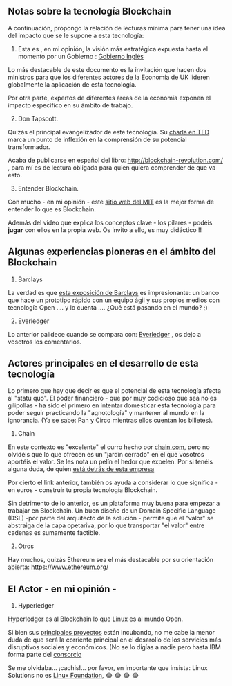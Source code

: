 ## Notas sobre la tecnología Blockchain

A continuación, propongo la relación de lecturas mínima para tener una idea del impacto que se le supone a esta tecnología:

1. Esta es , en mi opinión, la visión más estratégica expuesta hasta el momento por un Gobierno : [Gobierno Inglés](https://www.gov.uk/government/uploads/system/uploads/attachment_data/file/492972/gs-16-1-distributed-ledger-technology.pdf)

Lo más destacable de este documento es la invitación que hacen dos ministros para que los diferentes actores de la Economía de UK lideren globalmente la aplicación de esta tecnología.

Por otra parte, expertos de diferentes áreas de la economía exponen el impacto específico en su ámbito de trabajo.

2. Don Tapscott.

Quizás el principal evangelizador de este tecnología. Su [charla en TED](https://www.ted.com/talks/don_tapscott_how_the_blockchain_is_changing_money_and_business?language=es
) marca un punto de inflexión en la comprensión de su potencial transformador.

Acaba de publicarse en español del libro: http://blockchain-revolution.com/ , para mí es de lectura obligada para quien quiera comprender de que va esto.

3. Entender Blockchain.

Con mucho - en mi opinión - este [sitio web del MIT](http://blockchain.mit.edu/how-blockchain-works) es la mejor forma de entender lo que es Blockchain.

Además del video que explica los conceptos clave - los pilares - podéis **jugar** con ellos en la propia web. Os invito a ello, es muy didáctico !!

## Algunas experiencias pioneras en el ámbito del Blockchain

1. Barclays

La verdad es que [esta exposición de Barclays](https://www.youtube.com/watch?v=YIH4MJf6kH8) es impresionante: un banco que hace un prototipo rápido con un equipo ágil y sus propios medios con tecnología Open .... y lo cuenta .... ¿Qué está pasando en el mundo? ;)

2. Everledger

Lo anterior palidece cuando se compara con: [Everledger](https://www.everledger.io/) , os dejo a vosotros los comentarios.

## Actores principales en el desarrollo de esta tecnología

Lo primero que hay que decir es que el potencial de esta tecnología afecta al "statu quo". El poder financiero - que por muy codicioso que sea no es gilipollas - ha sido el primero en intentar domesticar esta tecnología para poder seguir practicando la "agnotología" y mantener al mundo en la ignorancia. (Ya se sabe: Pan y Circo mientras ellos cuentan los billetes).

1. Chain

En este contexto es "excelente" el curro hecho por [chain.com](https://chain.com/), pero no olvidéis que lo que ofrecen es  un "jardín cerrado" en el que vosotros aportéis el valor. Se les nota un pelín el hedor que expelen. Por si tenéis alguna duda, de quien [está detrás de esta empresa](https://chain.com/press-releases/chain-raises-30-dollars-million-from-financial-industry-leaders/)

Por cierto el link anterior, también os ayuda a considerar lo que significa - en euros - construir tu propia tecnología Blockchain. 

Sin detrimento de lo anterior, es un plataforma muy buena para empezar a trabajar en Blockchain. Un buen diseño de un Domain Specific Language (DSL) -por parte del arquitecto de la solución - permite que el "valor" se abstraiga de la capa opetariva, por lo que transportar "el valor" entre cadenas es sumamente factible.

2. Otros

Hay muchos, quizás Ethereum sea el más destacable por su orientación abierta: https://www.ethereum.org/

## El Actor - en mi opinión -

1. Hyperledger

Hyperledger es al Blockchain lo que Linux es al mundo Open.

Si bien sus [principales proyectos](https://www.hyperledger.org/community/projects) están incubando, no me cabe la menor duda de que será la corriente principal en el desarollo de los servicios más disruptivos sociales y económicos. (No se lo digías a nadie pero hasta IBM forma parte del [consorcio](https://www.hyperledger.org/about/members)

Se me olvidaba... ¡cachis!... por favor, en importante que insista: Linux Solutions no es [Linux Foundation](https://www.linuxfoundation.org/), :joy: :joy: :joy: :joy: 






